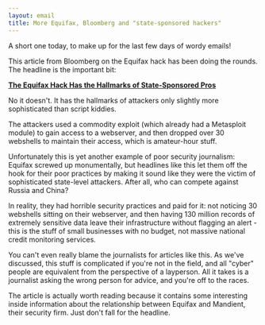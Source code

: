 ```yaml
---
layout: email
title: More Equifax, Bloomberg and "state-sponsored hackers"
---
```


A short one today, to make up for the last few days of wordy emails!

This article from Bloomberg on the Equifax hack has been doing the rounds. The headline is the important bit:

[**The Equifax Hack Has the Hallmarks of State-Sponsored Pros**](https://www.bloomberg.com/news/features/2017-09-29/the-equifax-hack-has-all-the-hallmarks-of-state-sponsored-pros)

No it doesn't. It has the hallmarks of attackers only slightly more sophisticated than script kiddies.

The attackers used a commodity exploit (which already had a Metasploit module) to gain access to a webserver, and then dropped over 30 webshells to maintain their access, which is amateur-hour stuff.

Unfortunately this is yet another example of poor security journalism: Equifax screwed up monumentally, but headlines like this let them off the hook for their poor practices by making it sound like they were the victim of sophisticated state-level attackers. After all, who can compete against Russia and China?

In reality, they had horrible security practices and paid for it: not noticing 30 webshells sitting on their webserver, and then having 130 million records of extremely sensitive data leave their infrastructure without flagging an alert - this is the stuff of small businesses with no budget, not massive national credit monitoring services.

You can't even really blame the journalists for articles like this. As we've discussed, this stuff is complicated if you're not in the field, and all "cyber" people are equivalent from the perspective of a layperson. All it takes is a journalist asking the wrong person for advice, and you're off to the races.

The article is actually worth reading because it contains some interesting inside information about the relationship between Equifax and Mandient, their security firm. Just don't fall for the headline.
